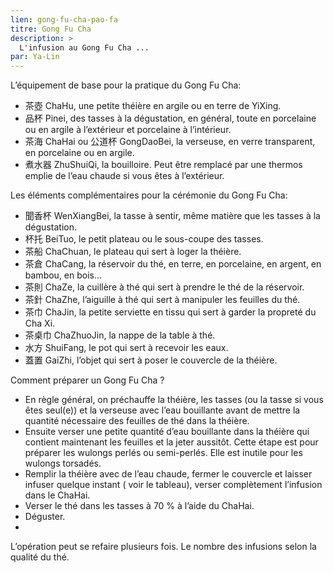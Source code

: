 ```yaml
---
lien: gong-fu-cha-pao-fa
titre: Gong Fu Cha
description: >
  L'infusion au Gong Fu Cha ...
par: Ya-Lin
---
```


L’équipement de base pour la pratique du Gong Fu Cha:
- 茶壺 ChaHu, une petite théière en argile ou en terre de YiXing.
- 品杯 Pinei, des tasses à la dégustation, en général, toute en porcelaine ou en argile à l’extérieur et porcelaine à l’intérieur. 
- 茶海 ChaHai ou 公道杯 GongDaoBei, la verseuse, en verre transparent, en porcelaine ou en argile.
- 煮水器 ZhuShuiQi, la bouilloire. Peut être remplacé  par une thermos emplie de l’eau chaude si vous êtes à l’extérieur.

Les éléments complémentaires pour la cérémonie du Gong Fu Cha:
- 聞香杯 WenXiangBei, la tasse à sentir, même matière que les tasses à la dégustation. 
- 杯托 BeiTuo, le petit plateau ou le sous-coupe des tasses.
- 茶船 ChaChuan, le plateau qui sert à loger la théière.
- 茶倉 ChaCang, la réservoir du thé, en terre, en porcelaine, en argent, en bambou, en bois...
- 茶則 ChaZe, la cuillère à thé qui sert à prendre le thé de la réservoir.
- 茶針 ChaZhe, l’aiguille à thé qui sert à manipuler les feuilles du thé.
- 茶巾 ChaJin, la petite serviette en tissu qui sert à garder la propreté du Cha Xi.
- 茶桌巾 ChaZhuoJin, la nappe de la table à thé.
- 水方 ShuiFang, le pot qui sert à recevoir les eaux.
- 蓋置 GaiZhi, l’objet qui sert à poser le couvercle de la théière.

Comment préparer un Gong Fu Cha ?

- En règle général, on préchauffe la théière, les tasses (ou la tasse si vous êtes seul(e)) et la verseuse avec l’eau bouillante avant de mettre la quantité nécessaire des feuilles de thé dans la théière. 
- Ensuite verser une petite quantité d’eau bouillante dans la théière qui contient maintenant les feuilles et la jeter aussitôt. Cette étape est pour préparer les wulongs perlés ou semi-perlés. Elle est inutile pour les wulongs torsadés. 
- Remplir la théière avec de l’eau chaude, fermer le couvercle et laisser infuser quelque instant ( voir le tableau), verser complètement l’infusion dans le ChaHai.
- Verser le thé dans les tasses à 70 % à l’aide du ChaHai. 
- Déguster.
- 
L’opération peut se refaire plusieurs fois. Le nombre des infusions selon la qualité du thé.
